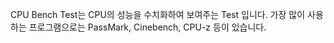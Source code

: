 CPU Bench Test는 CPU의 성능을 수치화하여 보여주는 Test 입니다.
가장 많이 사용하는 프로그램으로는 PassMark, Cinebench, CPU-z 등이 있습니다.